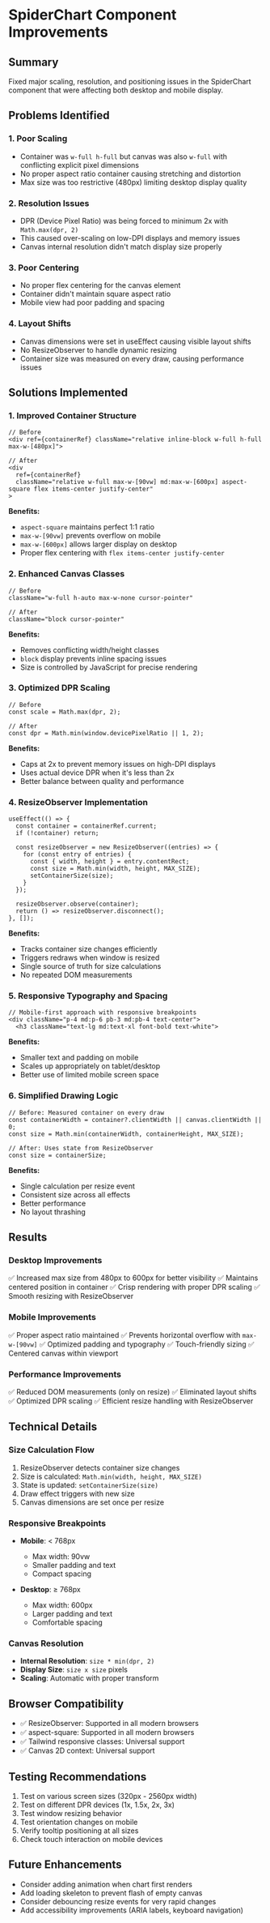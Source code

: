 # SpiderChart Component Improvements

## Summary
Fixed major scaling, resolution, and positioning issues in the SpiderChart component that were affecting both desktop and mobile display.

## Problems Identified

### 1. **Poor Scaling**
- Container was `w-full h-full` but canvas was also `w-full` with conflicting explicit pixel dimensions
- No proper aspect ratio container causing stretching and distortion
- Max size was too restrictive (480px) limiting desktop display quality

### 2. **Resolution Issues**
- DPR (Device Pixel Ratio) was being forced to minimum 2x with `Math.max(dpr, 2)`
- This caused over-scaling on low-DPI displays and memory issues
- Canvas internal resolution didn't match display size properly

### 3. **Poor Centering**
- No proper flex centering for the canvas element
- Container didn't maintain square aspect ratio
- Mobile view had poor padding and spacing

### 4. **Layout Shifts**
- Canvas dimensions were set in useEffect causing visible layout shifts
- No ResizeObserver to handle dynamic resizing
- Container size was measured on every draw, causing performance issues

## Solutions Implemented

### 1. **Improved Container Structure**
```tsx
// Before
<div ref={containerRef} className="relative inline-block w-full h-full max-w-[480px]">

// After
<div 
  ref={containerRef} 
  className="relative w-full max-w-[90vw] md:max-w-[600px] aspect-square flex items-center justify-center"
>
```

**Benefits:**
- `aspect-square` maintains perfect 1:1 ratio
- `max-w-[90vw]` prevents overflow on mobile
- `max-w-[600px]` allows larger display on desktop
- Proper flex centering with `flex items-center justify-center`

### 2. **Enhanced Canvas Classes**
```tsx
// Before
className="w-full h-auto max-w-none cursor-pointer"

// After
className="block cursor-pointer"
```

**Benefits:**
- Removes conflicting width/height classes
- `block` display prevents inline spacing issues
- Size is controlled by JavaScript for precise rendering

### 3. **Optimized DPR Scaling**
```tsx
// Before
const scale = Math.max(dpr, 2);

// After
const dpr = Math.min(window.devicePixelRatio || 1, 2);
```

**Benefits:**
- Caps at 2x to prevent memory issues on high-DPI displays
- Uses actual device DPR when it's less than 2x
- Better balance between quality and performance

### 4. **ResizeObserver Implementation**
```tsx
useEffect(() => {
  const container = containerRef.current;
  if (!container) return;

  const resizeObserver = new ResizeObserver((entries) => {
    for (const entry of entries) {
      const { width, height } = entry.contentRect;
      const size = Math.min(width, height, MAX_SIZE);
      setContainerSize(size);
    }
  });

  resizeObserver.observe(container);
  return () => resizeObserver.disconnect();
}, []);
```

**Benefits:**
- Tracks container size changes efficiently
- Triggers redraws when window is resized
- Single source of truth for size calculations
- No repeated DOM measurements

### 5. **Responsive Typography and Spacing**
```tsx
// Mobile-first approach with responsive breakpoints
<div className="p-4 md:p-6 pb-3 md:pb-4 text-center">
  <h3 className="text-lg md:text-xl font-bold text-white">
```

**Benefits:**
- Smaller text and padding on mobile
- Scales up appropriately on tablet/desktop
- Better use of limited mobile screen space

### 6. **Simplified Drawing Logic**
```tsx
// Before: Measured container on every draw
const containerWidth = container?.clientWidth || canvas.clientWidth || 0;
const size = Math.min(containerWidth, containerHeight, MAX_SIZE);

// After: Uses state from ResizeObserver
const size = containerSize;
```

**Benefits:**
- Single calculation per resize event
- Consistent size across all effects
- Better performance
- No layout thrashing

## Results

### Desktop Improvements
✅ Increased max size from 480px to 600px for better visibility
✅ Maintains centered position in container
✅ Crisp rendering with proper DPR scaling
✅ Smooth resizing with ResizeObserver

### Mobile Improvements
✅ Proper aspect ratio maintained
✅ Prevents horizontal overflow with `max-w-[90vw]`
✅ Optimized padding and typography
✅ Touch-friendly sizing
✅ Centered canvas within viewport

### Performance Improvements
✅ Reduced DOM measurements (only on resize)
✅ Eliminated layout shifts
✅ Optimized DPR scaling
✅ Efficient resize handling with ResizeObserver

## Technical Details

### Size Calculation Flow
1. ResizeObserver detects container size changes
2. Size is calculated: `Math.min(width, height, MAX_SIZE)`
3. State is updated: `setContainerSize(size)`
4. Draw effect triggers with new size
5. Canvas dimensions are set once per resize

### Responsive Breakpoints
- **Mobile**: < 768px
  - Max width: 90vw
  - Smaller padding and text
  - Compact spacing

- **Desktop**: ≥ 768px
  - Max width: 600px
  - Larger padding and text
  - Comfortable spacing

### Canvas Resolution
- **Internal Resolution**: `size * min(dpr, 2)`
- **Display Size**: `size x size` pixels
- **Scaling**: Automatic with proper transform

## Browser Compatibility
- ✅ ResizeObserver: Supported in all modern browsers
- ✅ aspect-square: Supported in all modern browsers
- ✅ Tailwind responsive classes: Universal support
- ✅ Canvas 2D context: Universal support

## Testing Recommendations
1. Test on various screen sizes (320px - 2560px width)
2. Test on different DPR devices (1x, 1.5x, 2x, 3x)
3. Test window resizing behavior
4. Test orientation changes on mobile
5. Verify tooltip positioning at all sizes
6. Check touch interaction on mobile devices

## Future Enhancements
- Consider adding animation when chart first renders
- Add loading skeleton to prevent flash of empty canvas
- Consider debouncing resize events for very rapid changes
- Add accessibility improvements (ARIA labels, keyboard navigation)

